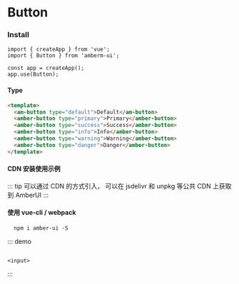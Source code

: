# Button


### Install
```
import { createApp } from 'vue';
import { Button } from 'amberm-ui';

const app = createApp();
app.use(Button);
```


#### Type

```html
<template>
  <am-button type="default">Default</am-button>
  <amber-button type="primary">Primary</amber-button>
  <amber-button type="success">Success</amber-button>
  <amber-button type="info">Info</amber-button>
  <amber-button type="warning">Warning</amber-button>
  <amber-button type="danger">Danger</amber-button>
</template>
```
#### CDN 安装使用示例

::: tip
可以通过 CDN 的方式引入， 可以在 jsdelivr 和 unpkg 等公共 CDN 上获取到 AmberUI
:::



#### 使用 vue-cli / webpack

```shell
  npm i amber-ui -S
```


::: demo
``` vue

<input>

```
:::



